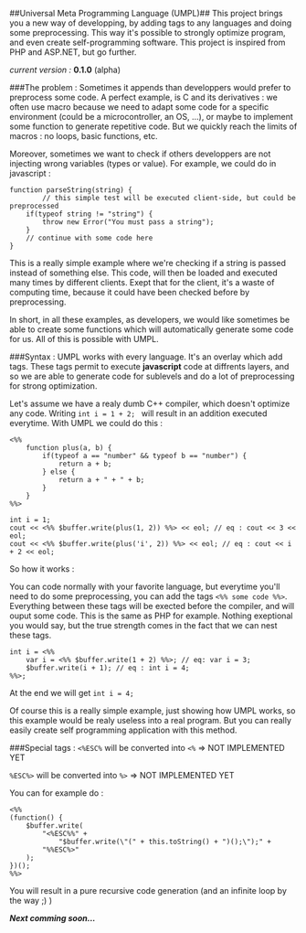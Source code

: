 ##Universal Meta Programming Language (UMPL)##
This project brings you a new way of developping, by adding tags to any languages and doing some preprocessing. This way it's possible to strongly optimize program, and even create self-programming software. This project is inspired from PHP and ASP.NET, but go further.

*current version :* **0.1.0** (alpha)

###The problem :
Sometimes it appends than developpers would prefer to preprocess some code. A perfect example, is C and its derivatives : we often use macro because we need to adapt some code for a specific environment (could be a microcontroller, an OS, ...), or maybe to implement some function to generate repetitive code. But we quickly reach the limits of macros : no loops, basic functions, etc.

Moreover, sometimes we want to check if others developpers are not injecting wrong variables (types or value).  For example, we could do in javascript :

```
function parseString(string) {
		// this simple test will be executed client-side, but could be preprocessed
	if(typeof string != "string") {
		throw new Error("You must pass a string");
	}
	// continue with some code here
}
```
This is a really simple example where we're checking if a string is passed instead of something else. This code, will then be loaded and executed many times by different clients. Exept that for the client, it's a waste of computing time, because it could have been checked before by preprocessing.

In short, in all these examples, as developers, we would like sometimes be able to create some functions which will automatically generate some code for us. All of this is possible with UMPL.

###Syntax :
UMPL works with every language. It's an overlay which add tags. These tags permit to execute **javascript** code at diffrents layers, and so we are able to generate code for sublevels and do a lot of preprocessing for strong optimization.

Let's assume we have a realy dumb C++ compiler, which doesn't optimize any code. Writing ```int i = 1 + 2; ``` will result in an addition executed everytime. With UMPL we could do this :
```
<%%
	function plus(a, b) {
		if(typeof a == "number" && typeof b == "number") {
			return a + b;
		} else {
			return a + " + " + b;
		}
	}
%%>

int i = 1;
cout << <%% $buffer.write(plus(1, 2)) %%> << eol; // eq : cout << 3 << eol;
cout << <%% $buffer.write(plus('i', 2)) %%> << eol; // eq : cout << i + 2 << eol;
```

So how it works :

You can code normally with your favorite language, but everytime you'll need to do some preprocessing, you can add the tags ```<%% some code %%>```. Everything between these tags will be exected before the compiler, and will ouput some code. This is the same as PHP for example. Nothing exeptional you would say, but the true strength comes in the fact that we can nest these tags.

```
int i = <%%
	var i = <%% $buffer.write(1 + 2) %%>; // eq: var i = 3;
	$buffer.write(i + 1); // eq : int i = 4;
%%>;
```
At the end we will get ```int i = 4;```

Of course this is a really simple example, just showing how UMPL works, so this example would be realy useless into a real program. But you can really easily create self programming application with this method.

###Special tags :
```<%ESC%``` will be converted into ```<%``` => NOT IMPLEMENTED YET

```%ESC%>``` will be converted into ```%>``` => NOT IMPLEMENTED YET

You can for example do :
```
<%%
(function() {
	$buffer.write(
		"<%ESC%%" +
			"$buffer.write(\"(" + this.toString() + ")();\");" +
		"%%ESC%>"
	);
})();
%%>
```
You will result in a pure recursive code generation (and an infinite loop by the way ;) )

***Next comming soon...***